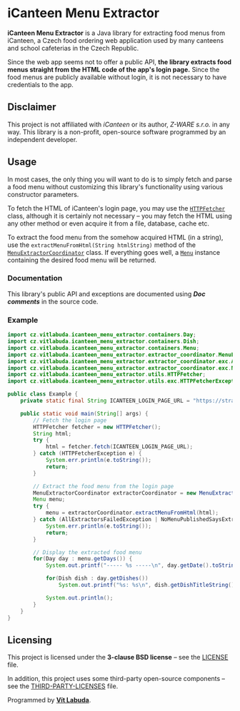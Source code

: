 <!--
Copyright (c) 2022 Vít Labuda. All rights reserved.

Redistribution and use in source and binary forms, with or without modification, are permitted provided that the
following conditions are met:
 1. Redistributions of source code must retain the above copyright notice, this list of conditions and the following
    disclaimer.
 2. Redistributions in binary form must reproduce the above copyright notice, this list of conditions and the
    following disclaimer in the documentation and/or other materials provided with the distribution.
 3. Neither the name of the copyright holder nor the names of its contributors may be used to endorse or promote
    products derived from this software without specific prior written permission.

THIS SOFTWARE IS PROVIDED BY THE COPYRIGHT HOLDERS AND CONTRIBUTORS "AS IS" AND ANY EXPRESS OR IMPLIED WARRANTIES,
INCLUDING, BUT NOT LIMITED TO, THE IMPLIED WARRANTIES OF MERCHANTABILITY AND FITNESS FOR A PARTICULAR PURPOSE ARE
DISCLAIMED. IN NO EVENT SHALL THE COPYRIGHT HOLDER OR CONTRIBUTORS BE LIABLE FOR ANY DIRECT, INDIRECT, INCIDENTAL,
SPECIAL, EXEMPLARY, OR CONSEQUENTIAL DAMAGES (INCLUDING, BUT NOT LIMITED TO, PROCUREMENT OF SUBSTITUTE GOODS OR
SERVICES; LOSS OF USE, DATA, OR PROFITS; OR BUSINESS INTERRUPTION) HOWEVER CAUSED AND ON ANY THEORY OF LIABILITY,
WHETHER IN CONTRACT, STRICT LIABILITY, OR TORT (INCLUDING NEGLIGENCE OR OTHERWISE) ARISING IN ANY WAY OUT OF THE USE
OF THIS SOFTWARE, EVEN IF ADVISED OF THE POSSIBILITY OF SUCH DAMAGE.
-->

# iCanteen Menu Extractor

**iCanteen Menu Extractor** is a Java library for extracting food menus from iCanteen, a Czech food ordering web 
application used by many canteens and school cafeterias in the Czech Republic. 

Since the web app seems not to offer a public API, **the library extracts food menus straight from the HTML code of the 
app's login page.** Since the food menus are publicly available without login, it is not necessary to have 
credentials to the app.



## Disclaimer

This project is not affiliated with *iCanteen* or its author, *Z-WARE s.r.o.* in any way. This library is a non-profit, 
open-source software programmed by an independent developer.



## Usage

In most cases, the only thing you will want to do is to simply fetch and parse a food menu without customizing this
library's functionality using various constructor parameters. 

To fetch the HTML of iCanteen's login page, you may use the 
[`HTTPFetcher`](src/main/java/cz/vitlabuda/icanteen_menu_extractor/utils/HTTPFetcher.java) class, although it is 
certainly not necessary – you may fetch the HTML using any other method or even acquire it from a file, database, 
cache etc.

To extract the food menu from the somehow acquired HTML (in a string), use the `extractMenuFromHtml(String htmlString)` 
method of the
[`MenuExtractorCoordinator`](src/main/java/cz/vitlabuda/icanteen_menu_extractor/extractor_coordinator/MenuExtractorCoordinator.java)
class. If everything goes well, a [`Menu`](src/main/java/cz/vitlabuda/icanteen_menu_extractor/containers/Menu.java) 
instance containing the desired food menu will be returned.

### Documentation

This library's public API and exceptions are documented using _**Doc comments**_ in the source code.

### Example

```java
import cz.vitlabuda.icanteen_menu_extractor.containers.Day;
import cz.vitlabuda.icanteen_menu_extractor.containers.Dish;
import cz.vitlabuda.icanteen_menu_extractor.containers.Menu;
import cz.vitlabuda.icanteen_menu_extractor.extractor_coordinator.MenuExtractorCoordinator;
import cz.vitlabuda.icanteen_menu_extractor.extractor_coordinator.exc.AllExtractorsFailedException;
import cz.vitlabuda.icanteen_menu_extractor.extractor_coordinator.exc.NoMenuPublishedSaysExtractorException;
import cz.vitlabuda.icanteen_menu_extractor.utils.HTTPFetcher;
import cz.vitlabuda.icanteen_menu_extractor.utils.exc.HTTPFetcherException;

public class Example {
    private static final String ICANTEEN_LOGIN_PAGE_URL = "https://strav.nasejidelna.cz/demo/login";

    public static void main(String[] args) {
        // Fetch the login page
        HTTPFetcher fetcher = new HTTPFetcher();
        String html;
        try {
            html = fetcher.fetch(ICANTEEN_LOGIN_PAGE_URL);
        } catch (HTTPFetcherException e) {
            System.err.println(e.toString());
            return;
        }

        // Extract the food menu from the login page
        MenuExtractorCoordinator extractorCoordinator = new MenuExtractorCoordinator();
        Menu menu;
        try {
            menu = extractorCoordinator.extractMenuFromHtml(html);
        } catch (AllExtractorsFailedException | NoMenuPublishedSaysExtractorException e) {
            System.err.println(e.toString());
            return;
        }

        // Display the extracted food menu
        for(Day day : menu.getDays()) {
            System.out.printf("----- %s -----\n", day.getDate().toString());

            for(Dish dish : day.getDishes())
                System.out.printf("%s: %s\n", dish.getDishTitleString(), dish.getDishString());

            System.out.println();
        }
    }
}
```



## Licensing
This project is licensed under the **3-clause BSD license** – see the [LICENSE](LICENSE) file.

In addition, this project uses some third-party open-source components – see the 
[THIRD-PARTY-LICENSES](THIRD-PARTY-LICENSES) file.

Programmed by **[Vít Labuda](https://vitlabuda.cz/)**.
